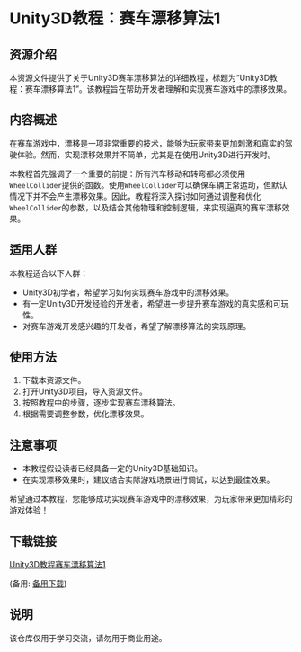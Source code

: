 # Unity3D教程：赛车漂移算法1

## 资源介绍

本资源文件提供了关于Unity3D赛车漂移算法的详细教程，标题为“Unity3D教程：赛车漂移算法1”。该教程旨在帮助开发者理解和实现赛车游戏中的漂移效果。

## 内容概述

在赛车游戏中，漂移是一项非常重要的技术，能够为玩家带来更加刺激和真实的驾驶体验。然而，实现漂移效果并不简单，尤其是在使用Unity3D进行开发时。

本教程首先强调了一个重要的前提：所有汽车移动和转弯都必须使用`WheelCollider`提供的函数。使用`WheelCollider`可以确保车辆正常运动，但默认情况下并不会产生漂移效果。因此，教程将深入探讨如何通过调整和优化`WheelCollider`的参数，以及结合其他物理和控制逻辑，来实现逼真的赛车漂移效果。

## 适用人群

本教程适合以下人群：

- Unity3D初学者，希望学习如何实现赛车游戏中的漂移效果。
- 有一定Unity3D开发经验的开发者，希望进一步提升赛车游戏的真实感和可玩性。
- 对赛车游戏开发感兴趣的开发者，希望了解漂移算法的实现原理。

## 使用方法

1. 下载本资源文件。
2. 打开Unity3D项目，导入资源文件。
3. 按照教程中的步骤，逐步实现赛车漂移算法。
4. 根据需要调整参数，优化漂移效果。

## 注意事项

- 本教程假设读者已经具备一定的Unity3D基础知识。
- 在实现漂移效果时，建议结合实际游戏场景进行调试，以达到最佳效果。

希望通过本教程，您能够成功实现赛车游戏中的漂移效果，为玩家带来更加精彩的游戏体验！

## 下载链接
[Unity3D教程赛车漂移算法1](https://pan.quark.cn/s/208a3e03fa50) 

(备用: [备用下载](https://pan.baidu.com/s/1esD4InNTR1b0TbdnW94j7A?pwd=1234))

## 说明

该仓库仅用于学习交流，请勿用于商业用途。
